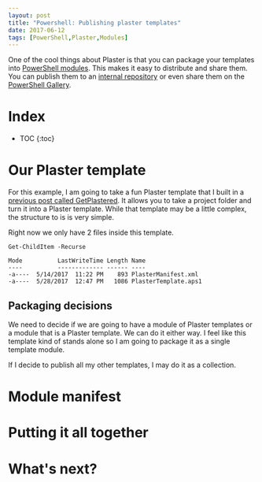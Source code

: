 ```yaml
---
layout: post
title: "Powershell: Publishing plaster templates"
date: 2017-06-12
tags: [PowerShell,Plaster,Modules]
---
```


One of the cool things about Plaster is that you can package your templates into [PowerShell modules](/2017-05-27-Powershell-module-building-basics/?utm_source=blog&utm_medium=blog&utm_content=plasterTemplatePublishing). This makes it easy to distribute and share them. You can publish them to an [internal repository](/2017-05-30-Powershell-your-first-PSScript-repository/?utm_source=blog&utm_medium=blog&utm_content=plasterTemplatePublishing) or even share them on the [PowerShell Gallery](https://www.powershellgallery.com/).
<!--more-->

# Index

* TOC
{:toc}

# Our Plaster template

For this example, I am going to take a fun Plaster template that I built in a [previous post called GetPlastered](/2017-05-14-Powershell-Plaster-GetPlastered-template/?utm_source=blog&utm_medium=blog&utm_content=recent). It allows you to take a project folder and turn it into a Plaster template. While that template may be a little complex, the structure to is is very simple.

Right now we only have 2 files inside this template.

    Get-ChildItem -Recurse

    Mode          LastWriteTime Length Name
    ----          ------------- ------ ----
    -a----  5/14/2017  11:22 PM    893 PlasterManifest.xml
    -a----  5/28/2017  12:47 PM   1086 PlasterTemplate.aps1

## Packaging decisions

We need to decide if we are going to have a module of Plaster templates or a module that is a Plaster template. We can do it either way. I feel like this template kind of stands alone so I am going to package it as a single template module.

If I decide to publish all my other templates, I may do it as a collection.

# Module manifest



# Putting it all together


# What's next?


